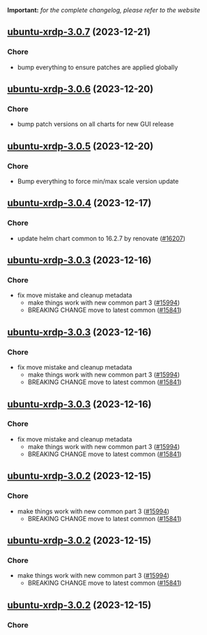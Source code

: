 **Important:**
*for the complete changelog, please refer to the website*




## [ubuntu-xrdp-3.0.7](https://github.com/truecharts/charts/compare/ubuntu-xrdp-3.0.6...ubuntu-xrdp-3.0.7) (2023-12-21)

### Chore

- bump everything to ensure patches are applied globally
  
  


## [ubuntu-xrdp-3.0.6](https://github.com/truecharts/charts/compare/ubuntu-xrdp-3.0.5...ubuntu-xrdp-3.0.6) (2023-12-20)

### Chore

- bump patch versions on all charts for new GUI release
  
  


## [ubuntu-xrdp-3.0.5](https://github.com/truecharts/charts/compare/ubuntu-xrdp-3.0.4...ubuntu-xrdp-3.0.5) (2023-12-20)

### Chore

- Bump everything to force min/max scale version update
  
  


## [ubuntu-xrdp-3.0.4](https://github.com/truecharts/charts/compare/ubuntu-xrdp-3.0.3...ubuntu-xrdp-3.0.4) (2023-12-17)

### Chore

- update helm chart common to 16.2.7 by renovate ([#16207](https://github.com/truecharts/charts/issues/16207))
  
  


## [ubuntu-xrdp-3.0.3](https://github.com/truecharts/charts/compare/ubuntu-xrdp-2.1.10...ubuntu-xrdp-3.0.3) (2023-12-16)

### Chore

- fix move mistake and cleanup metadata
  - make things work with new common part 3 ([#15994](https://github.com/truecharts/charts/issues/15994))
  - BREAKING CHANGE move to latest common ([#15841](https://github.com/truecharts/charts/issues/15841))
  
  


## [ubuntu-xrdp-3.0.3](https://github.com/truecharts/charts/compare/ubuntu-xrdp-2.1.10...ubuntu-xrdp-3.0.3) (2023-12-16)

### Chore

- fix move mistake and cleanup metadata
  - make things work with new common part 3 ([#15994](https://github.com/truecharts/charts/issues/15994))
  - BREAKING CHANGE move to latest common ([#15841](https://github.com/truecharts/charts/issues/15841))
  
  


## [ubuntu-xrdp-3.0.3](https://github.com/truecharts/charts/compare/ubuntu-xrdp-2.1.10...ubuntu-xrdp-3.0.3) (2023-12-16)

### Chore

- fix move mistake and cleanup metadata
  - make things work with new common part 3 ([#15994](https://github.com/truecharts/charts/issues/15994))
  - BREAKING CHANGE move to latest common ([#15841](https://github.com/truecharts/charts/issues/15841))
  
  


## [ubuntu-xrdp-3.0.2](https://github.com/truecharts/charts/compare/ubuntu-xrdp-2.1.10...ubuntu-xrdp-3.0.2) (2023-12-15)

### Chore

- make things work with new common part 3 ([#15994](https://github.com/truecharts/charts/issues/15994))
  - BREAKING CHANGE move to latest common ([#15841](https://github.com/truecharts/charts/issues/15841))
  
  


## [ubuntu-xrdp-3.0.2](https://github.com/truecharts/charts/compare/ubuntu-xrdp-2.1.10...ubuntu-xrdp-3.0.2) (2023-12-15)

### Chore

- make things work with new common part 3 ([#15994](https://github.com/truecharts/charts/issues/15994))
  - BREAKING CHANGE move to latest common ([#15841](https://github.com/truecharts/charts/issues/15841))
  
  


## [ubuntu-xrdp-3.0.2](https://github.com/truecharts/charts/compare/ubuntu-xrdp-2.1.10...ubuntu-xrdp-3.0.2) (2023-12-15)

### Chore

